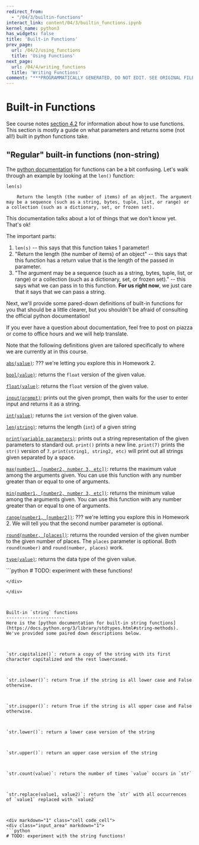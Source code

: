 ```yaml
---
redirect_from:
  - "/04/3/builtin-functions"
interact_link: content/04/3/builtin_functions.ipynb
kernel_name: python3
has_widgets: false
title: 'Built-in Functions'
prev_page:
  url: /04/2/using_functions
  title: 'Using Functions'
next_page:
  url: /04/4/writing_functions
  title: 'Writing Functions'
comment: "***PROGRAMMATICALLY GENERATED, DO NOT EDIT. SEE ORIGINAL FILES IN /content***"
---
```



Built-in Functions
==========

See course notes [section 4.2](02_using_functions.ipynb) for information about how to use functions. This section is mostly a guide on what parameters and returns some (not all!) built in python functions take.



"Regular" built-in functions (non-string)
--------------
The [python documentation](https://docs.python.org/3/library/functions.html) for functions can be a bit confusing. Let's walk through an example by looking at the `len()` function:

```
len(s)

    Return the length (the number of items) of an object. The argument may be a sequence (such as a string, bytes, tuple, list, or range) or a collection (such as a dictionary, set, or frozen set).
```

This documentation talks about a lot of things that we don't know yet. That's ok!

The important parts:
1. `len(s)` -- this says that this function takes 1 parameter!
2. "Return the length (the number of items) of an object" -- this says that this function has a return value that is the length of the passed in parameter.
3. "The argument may be a sequence (such as a string, bytes, tuple, list, or range) or a collection (such as a dictionary, set, or frozen set)." -- this says what we can pass in to this function. __For us right now__, we just care that it says that we can pass a string.

Next, we'll provide some pared-down definitions of built-in functions for you that should be a little clearer, but you shouldn't be afraid of consulting the official python documentation!

If you ever have a question about documentation, feel free to post on piazza or come to office hours and we will help translate.

Note that the following definitions given are tailored specifically to where we are currently at in this course.



[`abs(value)`](https://docs.python.org/3/library/functions.html#abs): ??? we're letting you explore this in Homework 2.



[`bool(value)`](https://docs.python.org/3/library/functions.html#int): returns the `float` version of the given value.



[`float(value)`](https://docs.python.org/3/library/functions.html#int): returns the `float` version of the given value.



[`input(prompt)`](https://docs.python.org/3/library/functions.html#input): prints out the given prompt, then waits for the user to enter input and returns it as a string.



[`int(value)`](https://docs.python.org/3/library/functions.html#int): returns the `int` version of the given value.



[`len(string)`](https://docs.python.org/3/library/functions.html#len): returns the length (`int`) of a given string



[`print(variable parameters)`](https://docs.python.org/3/library/functions.html#print): prints out a string representation of the given parameters to standard out. `print()` prints a new line. `print(7)` prints the `str()` version of `7`. `print(string1, string2, etc)` will print out all strings given separated by a space.



[`max(number1, [number2, number 3, etc])`](https://docs.python.org/3/library/functions.html#max): returns the maximum value among the arguments given. You can use this function with any number greater than or equal to one of arguments.



[`min(number1, [number2, number 3, etc])`](https://docs.python.org/3/library/functions.html#min): returns the minimum value among the arguments given. You can use this function with any number greater than or equal to one of arguments.



[`range(number1, [number2])`](https://docs.python.org/3/library/functions.html#range): ??? we're letting you explore this in Homework 2. We will tell you that the second number parameter is optional.



[`round(number, [places])`](https://docs.python.org/3/library/functions.html#round): returns the rounded version of the given number to the given number of places. The `places` parameter is optional. Both `round(number)` and `round(number, places)` work.



[`type(value)`](https://docs.python.org/3/library/functions.html#type): returns the data type of the given value.



<div markdown="1" class="cell code_cell">
<div class="input_area" markdown="1">
```python
# TODO: experiment with these functions!

```
</div>

</div>



Built-in `string` functions
----------------------
Here is the [python documentation for built-in string functions](https://docs.python.org/3/library/stdtypes.html#string-methods). We've provided some paired down descriptions below.



`str.capitalize()`: return a copy of the string with its first character capitalized and the rest lowercased.



`str.islower()`: return True if the string is all lower case and False otherwise.



`str.isupper()`: return True if the string is all upper case and False otherwise.



`str.lower()`: return a lower case version of the string



`str.upper()`: return an upper case version of the string



`str.count(value)`: return the number of times `value` occurs in `str`



`str.replace(value1, value2)`: return the `str` with all occurrences of `value1` replaced with `value2`



<div markdown="1" class="cell code_cell">
<div class="input_area" markdown="1">
```python
# TODO: experiment with the string functions!

```
</div>

</div>

